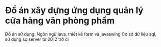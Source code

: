 # Đồ án xây dựng ứng dụng quản lý cửa hàng văn phòng phẩm
Đồ án sử dụng:
 Ngôn ngữ java, thiết kế form và javaswing
 Cơ sở dữ liệu sql, sử dụng sqlserver từ 2012 trở đi

